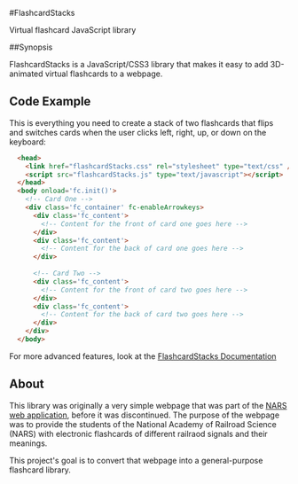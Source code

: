 #FlashcardStacks


Virtual flashcard JavaScript library


##Synopsis

FlashcardStacks is a JavaScript/CSS3 library that makes it easy to add 3D-animated virtual flashcards to a webpage.

## Code Example


This is everything you need to create a stack of two flashcards that flips and switches cards when the user clicks left, right, up, or down on the keyboard:


```html
  <head>
    <link href="flashcardStacks.css" rel="stylesheet" type="text/css" />
    <script src="flashcardStacks.js" type="text/javascript"></script>
  </head>
  <body onload='fc.init()'>
    <!-- Card One -->
    <div class='fc_container' fc-enableArrowkeys>
      <div class='fc_content'>
        <!-- Content for the front of card one goes here -->
      </div>
      <div class='fc_content'>
        <!-- Content for the back of card one goes here -->
      </div>
      
      <!-- Card Two -->
      <div class='fc_content'>
        <!-- Content for the front of card two goes here -->
      </div>
      <div class='fc_content'>
        <!-- Content for the back of card two goes here -->
      </div>
    </div>
  </body>
```

For more advanced features, look at the [FlashcardStacks Documentation](https://github.com/Ryan-Rutledge/FlashcardStacks/wiki)

## About

This library was originally a very simple webpage that was part of the [NARS web application](https://github.com/JGitHubApp/narsapp), before it was discontinued. The purpose of the webpage was to provide the students of the National Academy of Railroad Science (NARS) with electronic flashcards of different railraod signals and their meanings.

This project's goal is to convert that webpage into a general-purpose flashcard library.
